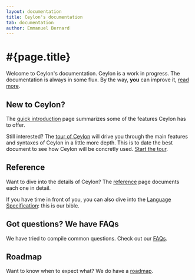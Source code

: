 ```yaml
---
layout: documentation
title: Ceylon's documentation
tab: documentation
author: Emmanuel Bernard
---
```


# #{page.title}

Welcome to Ceylon's documentation. Ceylon is a work in progress. The documentation
is always in some flux. By the way, __you__ can improve it, [read more](/code/website).

## New to Ceylon?

The [quick introduction](introduction) page summarizes some of the features
Ceylon has to offer.

Still interested? The [tour of Ceylon](/documentation/tour) will drive you through the 
main features and syntaxes of Ceylon in a little more depth. This is to date the
best document to see how Ceylon will be concretly used.
[Start the tour](/documentation/tour).

## Reference

Want to dive into the details of Ceylon? The [reference](reference) page documents
each one in detail. 

If you have time in front of you, you can also dive into the [Language Specification](spec):
this is our bible.

## Got questions? We have FAQs

We have tried to compile common questions. Check out our [FAQs](faq).

## Roadmap

Want to know when to expect what? We do have a [roadmap](roadmap).
